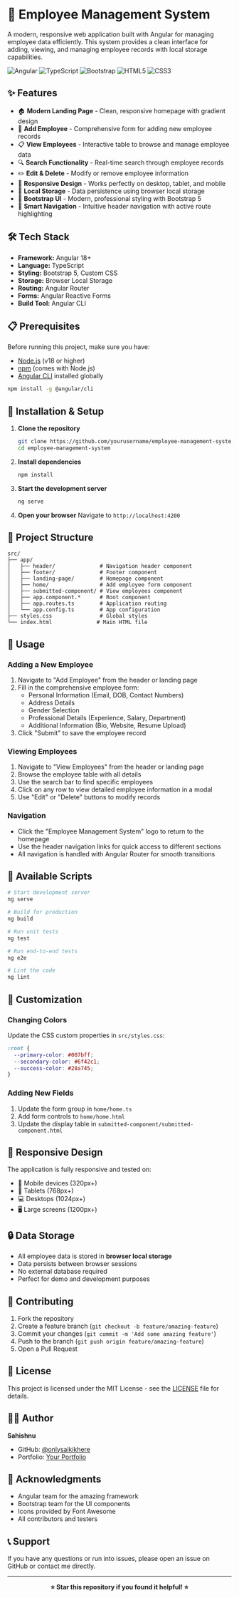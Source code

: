 # 🏢 Employee Management System

A modern, responsive web application built with Angular for managing employee data efficiently. This system provides a clean interface for adding, viewing, and managing employee records with local storage capabilities.

![Angular](https://img.shields.io/badge/Angular-DD0031?style=for-the-badge&logo=angular&logoColor=white)
![TypeScript](https://img.shields.io/badge/TypeScript-007ACC?style=for-the-badge&logo=typescript&logoColor=white)
![Bootstrap](https://img.shields.io/badge/Bootstrap-563D7C?style=for-the-badge&logo=bootstrap&logoColor=white)
![HTML5](https://img.shields.io/badge/HTML5-E34F26?style=for-the-badge&logo=html5&logoColor=white)
![CSS3](https://img.shields.io/badge/CSS3-1572B6?style=for-the-badge&logo=css3&logoColor=white)

## ✨ Features

- 🏠 **Modern Landing Page** - Clean, responsive homepage with gradient design
- 👤 **Add Employee** - Comprehensive form for adding new employee records
- 📋 **View Employees** - Interactive table to browse and manage employee data
- 🔍 **Search Functionality** - Real-time search through employee records
- ✏️ **Edit & Delete** - Modify or remove employee information
- 📱 **Responsive Design** - Works perfectly on desktop, tablet, and mobile
- 💾 **Local Storage** - Data persistence using browser local storage
- 🎨 **Bootstrap UI** - Modern, professional styling with Bootstrap 5
- 🧭 **Smart Navigation** - Intuitive header navigation with active route highlighting

## 🛠️ Tech Stack

- **Framework:** Angular 18+
- **Language:** TypeScript
- **Styling:** Bootstrap 5, Custom CSS
- **Storage:** Browser Local Storage
- **Routing:** Angular Router
- **Forms:** Angular Reactive Forms
- **Build Tool:** Angular CLI

## 📋 Prerequisites

Before running this project, make sure you have:

- [Node.js](https://nodejs.org/) (v18 or higher)
- [npm](https://www.npmjs.com/) (comes with Node.js)
- [Angular CLI](https://angular.io/cli) installed globally

```bash
npm install -g @angular/cli
```

## 🔧 Installation & Setup

1. **Clone the repository**
   ```bash
   git clone https://github.com/yourusername/employee-management-system.git
   cd employee-management-system
   ```

2. **Install dependencies**
   ```bash
   npm install
   ```

3. **Start the development server**
   ```bash
   ng serve
   ```

4. **Open your browser**
   Navigate to `http://localhost:4200`

## 📁 Project Structure

```
src/
├── app/
│   ├── header/              # Navigation header component
│   ├── footer/              # Footer component
│   ├── landing-page/        # Homepage component
│   ├── home/                # Add employee form component
│   ├── submitted-component/ # View employees component
│   ├── app.component.*      # Root component
│   ├── app.routes.ts        # Application routing
│   └── app.config.ts        # App configuration
├── styles.css               # Global styles
└── index.html              # Main HTML file
```

## 🎯 Usage

### Adding a New Employee
1. Navigate to "Add Employee" from the header or landing page
2. Fill in the comprehensive employee form:
   - Personal Information (Email, DOB, Contact Numbers)
   - Address Details
   - Gender Selection
   - Professional Details (Experience, Salary, Department)
   - Additional Information (Bio, Website, Resume Upload)
3. Click "Submit" to save the employee record

### Viewing Employees
1. Navigate to "View Employees" from the header or landing page
2. Browse the employee table with all details
3. Use the search bar to find specific employees
4. Click on any row to view detailed employee information in a modal
5. Use "Edit" or "Delete" buttons to modify records

### Navigation
- Click the "Employee Management System" logo to return to the homepage
- Use the header navigation links for quick access to different sections
- All navigation is handled with Angular Router for smooth transitions

## 🔧 Available Scripts

```bash
# Start development server
ng serve

# Build for production
ng build

# Run unit tests
ng test

# Run end-to-end tests
ng e2e

# Lint the code
ng lint
```

## 🎨 Customization

### Changing Colors
Update the CSS custom properties in `src/styles.css`:

```css
:root {
  --primary-color: #007bff;
  --secondary-color: #6f42c1;
  --success-color: #28a745;
}
```

### Adding New Fields
1. Update the form group in `home/home.ts`
2. Add form controls to `home/home.html`
3. Update the display table in `submitted-component/submitted-component.html`

## 📱 Responsive Design

The application is fully responsive and tested on:
- 📱 Mobile devices (320px+)
- 📱 Tablets (768px+)
- 💻 Desktops (1024px+)
- 🖥️ Large screens (1200px+)

## 🔒 Data Storage

- All employee data is stored in **browser local storage**
- Data persists between browser sessions
- No external database required
- Perfect for demo and development purposes

## 🤝 Contributing

1. Fork the repository
2. Create a feature branch (`git checkout -b feature/amazing-feature`)
3. Commit your changes (`git commit -m 'Add some amazing feature'`)
4. Push to the branch (`git push origin feature/amazing-feature`)
5. Open a Pull Request

## 📝 License

This project is licensed under the MIT License - see the [LICENSE](LICENSE) file for details.

## 👨‍💻 Author

**Sahishnu**
- GitHub: [@onlysaikikhere](https://github.com/onlysaikikhere)
- Portfolio: [Your Portfolio](https://your-portfolio.com)

## 🙏 Acknowledgments

- Angular team for the amazing framework
- Bootstrap team for the UI components
- Icons provided by Font Awesome
- All contributors and testers

## 📞 Support

If you have any questions or run into issues, please open an issue on GitHub or contact me directly.

---

<div align="center">
  <strong>⭐ Star this repository if you found it helpful! ⭐</strong>
</div>
